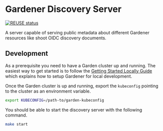 # Gardener Discovery Server

[![REUSE status](https://api.reuse.software/badge/github.com/gardener/gardener-discovery-server)](https://api.reuse.software/info/github.com/gardener/gardener-discovery-server)

A server capable of serving public metadata about different Gardener resources like shoot OIDC discovery documents.

## Development

As a prerequisite you need to have a Garden cluster up and running. The easiest way to get started is to follow the [Getting Started Locally Guide](https://github.com/gardener/gardener/blob/master/docs/development/getting_started_locally.md) which explains how to setup Gardener for local development.

Once the Garden cluster is up and running, export the `kubeconfig` pointing to the cluster as an environment variable.

```bash
export KUBECONFIG=/path-to/garden-kubeconfig
```

You should be able to start the discovery server with the following command.

```bash
make start
```
